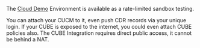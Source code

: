 The [Cloud Demo](app.calltelemetry.com) Environment is available as a rate-limited sandbox testing.

You can attach your CUCM to it, even push CDR records via your unique login. If your CUBE is exposed to the internet, you could even attach CUBE policies also.
The CUBE Integration requires direct public access, it cannot be behind a NAT.
